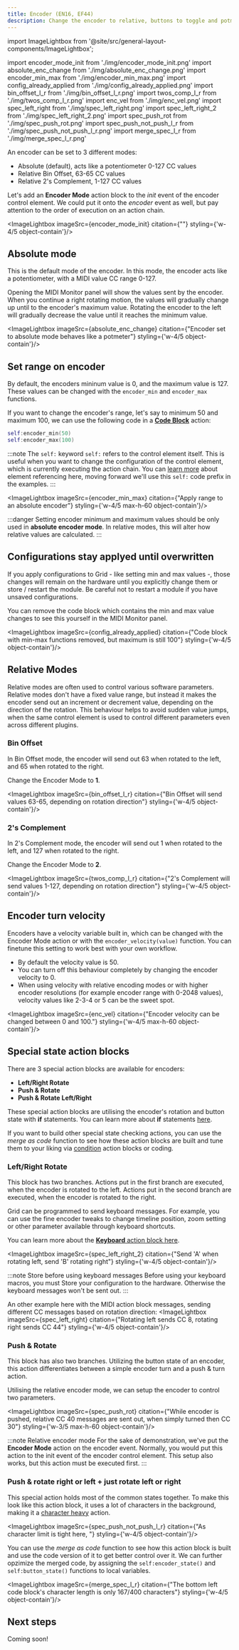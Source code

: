 ```yaml
---
title: Encoder (EN16, EF44)
description: Change the encoder to relative, buttons to toggle and potmeters to different range
---
```


import ImageLightbox from '@site/src/general-layout-components/ImageLightbox';

import encoder_mode_init from './img/encoder_mode_init.png'
import absolute_enc_change from './img/absolute_enc_change.png'
import encoder_min_max from './img/encoder_min_max.png'
import config_already_applied from './img/config_already_applied.png'
import bin_offset_l_r from './img/bin_offset_l_r.png'
import twos_comp_l_r from './img/twos_comp_l_r.png'
import enc_vel from './img/enc_vel.png'
import spec_left_right from './img/spec_left_right.png'
import spec_left_right_2 from './img/spec_left_right_2.png'
import spec_push_rot from './img/spec_push_rot.png'
import spec_push_not_push_l_r from './img/spec_push_not_push_l_r.png'
import merge_spec_l_r from './img/merge_spec_l_r.png'

An encoder can be set to 3 different modes:
- Absolute (default), acts like a potentiometer 0-127 CC values
- Relative Bin Offset, 63-65 CC values
- Relative 2's Complement, 1-127 CC values

Let's add an **Encoder Mode** action block to the *init* event of the encoder control element. We could put it onto the *encoder* event as well, but pay attention to the order of execution on an action chain. 

<ImageLightbox imageSrc={encoder_mode_init} citation={""} styling={'w-4/5 object-contain'}/>

## Absolute mode

This is the default mode of the encoder. In this mode, the encoder acts like a potentiometer, with a MIDI value CC range 0-127.

Opening the MIDI Monitor panel will show the values sent by the encoder. When you continue a right rotating motion, the values will gradually change up until to the encoder's maximum value. Rotating the encoder to the left will gradually decrease the value until it reaches the minimum value.

<ImageLightbox imageSrc={absolute_enc_change} citation={"Encoder set to absolute mode behaves like a potmeter"} styling={'w-4/5 object-contain'}/>

## Set range on encoder

By default, the encoders mininum value is 0, and the maximum value is 127. These values can be changed with the `encoder_min` and `encoder_max` functions.

If you want to change the encoder's range, let's say to minimum 50 and maximum 100, we can use the following code in a [**Code Block**](/wiki/actions/code/code-block) action:

```lua
self:encoder_min(50)
self:encoder_max(100)
```

:::note The `self:` keyword
`self:` refers to the control element itself. This is useful when you want to change the configuration of the control element, which is currently executing the action chain. You can [learn more](http://localhost:3000/wiki/more/element-referencing#self-variables) about element referencing here, moving forward we'll use this `self:` code prefix in the examples.
:::

<ImageLightbox imageSrc={encoder_min_max} citation={"Apply range to an absolute encoder"} styling={'w-4/5 max-h-60 object-contain'}/>

:::danger
Setting encoder minimum and maximum values should be only used in **absolute encoder mode**. In relative modes, this will alter how relative values are calculated.
:::

## Configurations stay applyed until overwritten

If you apply configurations to Grid - like setting min and max values -, those changes will remain on the hardware until you explicitly change them or store / restart the module. Be careful not to restart a module if you have unsaved configurations. 

You can remove the code block which contains the min and max value changes to see this yourself in the MIDI Monitor panel.

<ImageLightbox imageSrc={config_already_applied} citation={"Code block with min-max functions removed, but maximum is still 100"} styling={'w-4/5 object-contain'}/>

## Relative Modes

Relative modes are often used to control various software parameters. Relative modes don't have a fixed value range, but instead it makes the encoder send out an increment or decrement value, depending on the direction of the rotation. This behaviour helps to avoid sudden value jumps, when the same control element is used to control different parameters even across different plugins.

### Bin Offset

In Bin Offset mode, the encoder will send out 63 when rotated to the left, and 65 when rotated to the right.

Change the Encoder Mode to **1**.

<ImageLightbox imageSrc={bin_offset_l_r} citation={"Bin Offset will send values 63-65, depending on rotation direction"} styling={'w-4/5 object-contain'}/>

### 2's Complement

In 2's Complement mode, the encoder will send out 1 when rotated to the left, and 127 when rotated to the right.

Change the Encoder Mode to **2**.

<ImageLightbox imageSrc={twos_comp_l_r} citation={"2's Complement will send values 1-127, depending on rotation direction"} styling={'w-4/5 object-contain'}/>

## Encoder turn velocity

Encoders have a velocity variable built in, which can be changed with the Encoder Mode action or with the `encoder_velocity(value)` function. You can finetune this setting to work best with your own workflow.

- By default the velocity value is 50.
- You can turn off this behaviour completely by changing the encoder velocity to 0.
- When using velocity with relative encoding modes or with higher encoder resolutions (for example encoder range with 0-2048 values), velocity values like 2-3-4 or 5 can be the sweet spot.

<ImageLightbox imageSrc={enc_vel} citation={"Encoder velocity can be changed between 0 and 100."} styling={'w-4/5 max-h-60 object-contain'}/>

## Special state action blocks

There are 3 special action blocks are available for encoders:

- **Left/Right Rotate**
- **Push & Rotate**
- **Push & Rotate Left/Right**

These special action blocks are utilising the encoder's rotation and button state with **if** statements. You can learn more about **if** statements [here](/wiki/actions/code/if-statement).

If you want to build other special state checking actions, you can use the *merge as code* function to see how these action blocks are built and tune them to your liking via [condition](/category/conditions) action blocks or coding.

### Left/Right Rotate

This block has two branches. Actions put in the first branch are executed, when the encoder is rotated to the left. Actions put in the second branch are executed, when the encoder is rotated to the right.

Grid can be programmed to send keyboard messages. For example, you can use the fine encoder tweaks to change timeline position, zoom setting or other parameter available through keyboard shortcuts.

You can learn more about the [**Keyboard** action block here](/wiki/actions/keyboard-and-mouse/keyboard).

<ImageLightbox imageSrc={spec_left_right_2} citation={"Send 'A' when rotating left, send 'B' rotating right"} styling={'w-4/5 object-contain'}/>

:::note Store before using keyboard messages
Before using your keyboard macros, you must Store your configuration to the hardware. Otherwise the keyboard messages won't be sent out.
:::

An other example here with the MIDI action block messages, sending different CC messages based on rotation direction:
<ImageLightbox imageSrc={spec_left_right} citation={"Rotating left sends CC 8, rotating right sends CC 44"} styling={'w-4/5 object-contain'}/>

### Push & Rotate

This block has also two branches. Utilizing the button state of an encoder, this action differentiates between a simple encoder turn and a push & turn action.

Utilising the relative encoder mode, we can setup the encoder to control two parameters.

<ImageLightbox imageSrc={spec_push_rot} citation={"While encoder is pushed, relative CC 40 messages are sent out, when simply turned then CC 30"} styling={'w-3/5 max-h-60 object-contain'}/>

:::note Relative encoder mode
For the sake of demonstration, we've put the **Encoder Mode** action on the encoder event. Normally, you would put this action to the init event of the encoder control element. This setup also works, but this action must be executed first.
:::

### Push & rotate right or left + just rotate left or right

This special action holds most of the common states together. To make this look like this action block, it uses a lot of characters in the background, making it a [character heavy](/wiki/more/char-limit) action.

<ImageLightbox imageSrc={spec_push_not_push_l_r} citation={"As character limit is tight here, "} styling={'w-4/5 object-contain'}/>

You can use the *merge as code* function to see how this action block is built and use the code version of it to get better control over it. We can further opzimize the merged code, by assigning the `self:encoder_state()` and `self:button_state()` functions to local variables.

<ImageLightbox imageSrc={merge_spec_l_r} citation={"The bottom left code block's character length is only 167/400 characters"} styling={'w-4/5 object-contain'}/>

## Next steps

Coming soon!

<!-- We've started to go over common encoder states. Before moving towards more advanced configurations, check out the [button](/guides/guide/how-to-grid-editor/button) guide. -->

